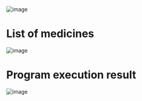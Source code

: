 ![image](https://user-images.githubusercontent.com/90928531/168022389-bcd63a8f-dba2-4ffb-93ba-35194b274f12.png)
# List of medicines
![image](https://user-images.githubusercontent.com/90928531/168022633-97ead5e6-d88c-489b-bf01-90e0f273deed.png)
# Program execution result
![image](https://user-images.githubusercontent.com/90928531/168023135-a3d8bb22-1423-41bf-b475-019059a168c7.png)
